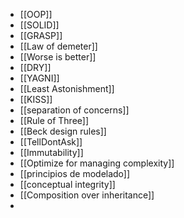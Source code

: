 - [[OOP]]
- [[SOLID]]
- [[GRASP]]
- [[Law of demeter]]
- [[Worse is better]]
- [[DRY]]
- [[YAGNI]]
- [[Least Astonishment]]
- [[KISS]]
- [[separation of concerns]]
- [[Rule of Three]]
- [[Beck design rules]]
- [[TellDontAsk]]
- [[Immutability]]
- [[Optimize for managing complexity]]
- [[principios de modelado]]
- [[conceptual integrity]]
- [[Composition over inheritance]]
-